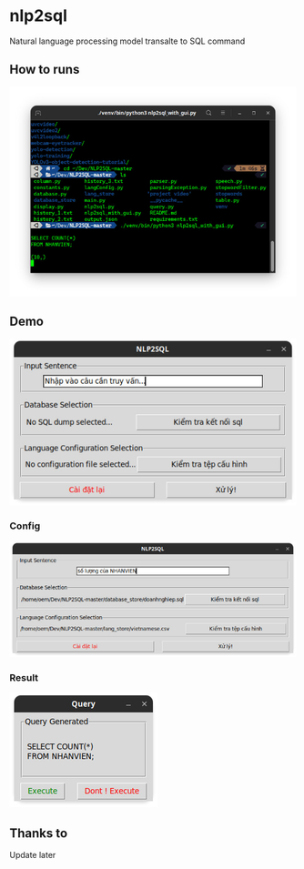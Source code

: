 # nlp2sql
Natural language processing model transalte to SQL command

## How to runs
![alt demo](images/img0.jpg)

## Demo

![alt demo](images/img1.jpg)

### Config
![alt demo](images/img2.jpg)

### Result
![alt demo](images/img3.jpg)

## Thanks to
Update later
